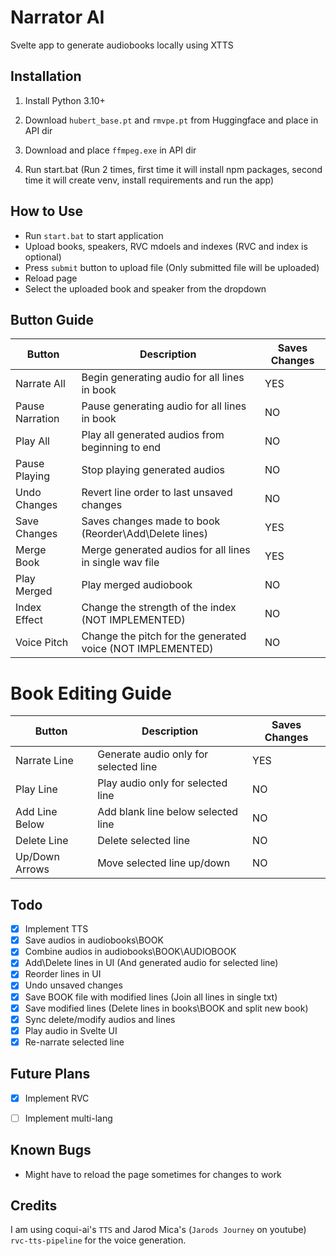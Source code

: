 # Narrator AI

Svelte app to generate audiobooks locally using XTTS

## Installation
1. Install Python 3.10+

2. Download `hubert_base.pt` and `rmvpe.pt` from Huggingface and place in API dir

3. Download and place `ffmpeg.exe` in API dir

3. Run start.bat (Run 2 times, first time it will install npm packages, second time it will create venv, install requirements and run the app)


## How to Use
- Run `start.bat` to start application
- Upload books, speakers, RVC mdoels and indexes (RVC and index is optional)
- Press `submit` button to upload file (Only submitted file will be uploaded)
- Reload page
- Select the uploaded book and speaker from the dropdown


## Button Guide
| Button | Description | Saves Changes |
| --- | --- | --- |
| Narrate All | Begin generating audio for all lines in book | YES |
| Pause Narration | Pause generating audio for all lines in book | NO |
| Play All | Play all generated audios from beginning to end | NO |
| Pause Playing | Stop playing generated audios | NO |
| Undo Changes | Revert line order to last unsaved changes | NO |
| Save Changes | Saves changes made to book (Reorder\Add\Delete lines) | YES |
| Merge Book | Merge generated audios for all lines in single wav file | YES |
| Play Merged | Play merged audiobook | NO |
| Index Effect | Change the strength of the index (NOT IMPLEMENTED) | NO |
| Voice Pitch | Change the pitch for the generated voice (NOT IMPLEMENTED) | NO |


# Book Editing Guide
| Button | Description | Saves Changes |
| --- | --- | --- |
| Narrate Line | Generate audio only for selected line | YES |
| Play Line | Play audio only for selected line | NO |
| Add Line Below | Add blank line below selected line | NO |
| Delete Line | Delete selected line | NO |
| Up/Down Arrows | Move selected line up/down | NO |


## Todo
- [x] Implement TTS
- [x] Save audios in audiobooks\BOOK
- [x] Combine audios in audiobooks\BOOK\AUDIOBOOK
- [x] Add\Delete lines in UI (And generated audio for selected line)
- [x] Reorder lines in UI
- [x] Undo unsaved changes
- [x] Save BOOK file with modified lines (Join all lines in single txt)
- [x] Save modified lines (Delete lines in books\BOOK and split new book)
- [x] Sync delete/modify audios and lines
- [x] Play audio in Svelte UI
- [x] Re-narrate selected line

## Future Plans
- [x] Implement RVC
- [ ] Implement multi-lang


## Known Bugs
- Might have to reload the page sometimes for changes to work


## Credits
I am using coqui-ai's `TTS` and Jarod Mica's (`Jarods Journey` on youtube) `rvc-tts-pipeline` for the voice generation.